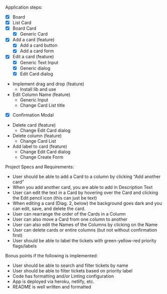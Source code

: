 Application steps:

-   [x] Board
-   [x] List Card
-   [x] Board Card
    -   [x] Generic Card
-   [x] Add a card (feature)
    -   [x] Add a card button
    -   [x] Add a card form
-   [x] Edit a card (feature)
    -   [x] Generic Text Input
    -   [x] Generic dialog
    -   [x] Edit Card dialog
-   Implement drag and drop (feature)
    -   Install lib and use
-   Edit Column Name (feature)
    -   Generic Input
    -   Change Card List title
-   [x] Confirmation Modal
-   Delete card (feature)
    -   Change Edit Card dialog
-   Delete column (feature)
    -   Change Card List
-   Add label to card (feature)
    -   Change Edit Card dialog
    -   Change Create Form

Project Specs and Requirements:

-   User should be able to add a Card to a column by clicking “Add another card”
-   When you add another card, you are able to add in Description Text
-   User can edit the text in a Card by hovering over the Card and clicking the Edit pencil
    icon (this can just be text)
-   When editing a card (Diag. 2, below) the background goes dark and you can edit,
    save, and delete the card.
-   User can rearrange the order of the Cards in a Column
-   User can also move a Card from one column to another
-   User can also edit the Names of the Columns by clicking on the Name
-   User can delete cards or entire columns (but not without confirmation first)
-   User should be able to label the tickets with green-yellow-red priority flags/labels

Bonus points if the following is implemented:

-   User should be able to search and filter tickets by name
-   User should be able to filter tickets based on priority label
-   Code has formatting and/or Linting configuration
-   App is deployed via heroku, netlify, etc.
-   README is well written and formatted
